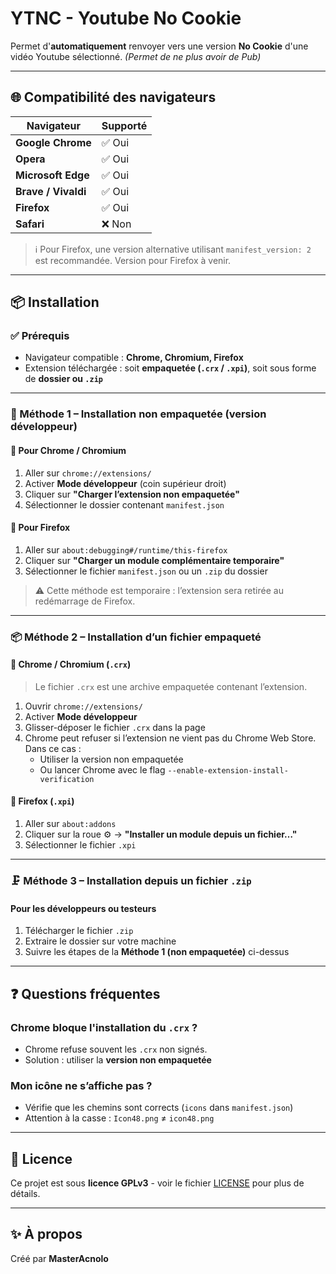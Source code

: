 # YTNC - Youtube No Cookie

Permet d'**automatiquement** renvoyer vers une version **No Cookie** d'une vidéo Youtube sélectionné. _(Permet de ne plus avoir de Pub)_

---

## 🌐 Compatibilité des navigateurs

| Navigateur          | Supporté |
| ------------------- | -------- |
| **Google Chrome**   | ✅ Oui   |
| **Opera**           | ✅ Oui   |
| **Microsoft Edge**  | ✅ Oui   |
| **Brave / Vivaldi** | ✅ Oui   |
| **Firefox**         | ✅ Oui   |
| **Safari**          | ❌ Non   |

> ℹ️ Pour Firefox, une version alternative utilisant `manifest_version: 2` est recommandée. Version pour Firefox à venir.

---

## 📦 Installation

### ✅ Prérequis

- Navigateur compatible : **Chrome, Chromium, Firefox**
- Extension téléchargée : soit **empaquetée (`.crx` / `.xpi`)**, soit sous forme de **dossier ou `.zip`**

---

### 🔧 Méthode 1 – Installation non empaquetée (version développeur)

#### 🧭 Pour **Chrome / Chromium**

1. Aller sur `chrome://extensions/`
2. Activer **Mode développeur** (coin supérieur droit)
3. Cliquer sur **"Charger l’extension non empaquetée"**
4. Sélectionner le dossier contenant `manifest.json`

#### 🦊 Pour **Firefox**

1. Aller sur `about:debugging#/runtime/this-firefox`
2. Cliquer sur **"Charger un module complémentaire temporaire"**
3. Sélectionner le fichier `manifest.json` ou un `.zip` du dossier

> ⚠️ Cette méthode est temporaire : l’extension sera retirée au redémarrage de Firefox.

---

### 📦 Méthode 2 – Installation d’un fichier empaqueté

#### 🧭 Chrome / Chromium (`.crx`)

> Le fichier `.crx` est une archive empaquetée contenant l’extension.

1. Ouvrir `chrome://extensions/`
2. Activer **Mode développeur**
3. Glisser-déposer le fichier `.crx` dans la page
4. Chrome peut refuser si l’extension ne vient pas du Chrome Web Store. Dans ce cas :
   - Utiliser la version non empaquetée
   - Ou lancer Chrome avec le flag `--enable-extension-install-verification`

#### 🦊 Firefox (`.xpi`)

1. Aller sur `about:addons`
2. Cliquer sur la roue ⚙️ → **"Installer un module depuis un fichier…"**
3. Sélectionner le fichier `.xpi`

---

### 🗜️ Méthode 3 – Installation depuis un fichier `.zip`

#### Pour les développeurs ou testeurs

1. Télécharger le fichier `.zip`
2. Extraire le dossier sur votre machine
3. Suivre les étapes de la **Méthode 1 (non empaquetée)** ci-dessus

---

## ❓ Questions fréquentes

### Chrome bloque l'installation du `.crx` ?

- Chrome refuse souvent les `.crx` non signés.
- Solution : utiliser la **version non empaquetée**

### Mon icône ne s’affiche pas ?

- Vérifie que les chemins sont corrects (`icons` dans `manifest.json`)
- Attention à la casse : `Icon48.png` ≠ `icon48.png`

---

## 📃 Licence

Ce projet est sous **licence GPLv3** - voir le fichier [LICENSE](LICENCE) pour plus de détails.

---

## ✨ À propos

Créé par **MasterAcnolo**
